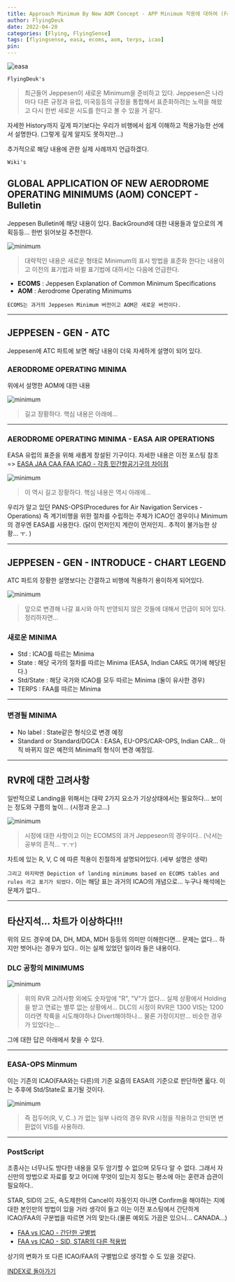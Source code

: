 ```yaml
---
title: Approach Minimum By New AOM Concept - APP Minimum 적용에 대하여 (Feat AOM, ECOMS, EASA, TERPS, ICAO...)
author: FlyingDeuk
date: 2022-04-20
categories: [Flying, FlyingSense]
tags: [flyingsense, easa, ecoms, aom, terps, icao]
pin:
---
```


![easa](/img/flying/sense/easa8.jpg)

`FlyingDeuk's`
> 최근들어 Jeppesen이 새로운 Minimum을 준비하고 있다. Jeppesen은 나라마다 다른 규정과 유럽, 미국등등의 규정을 통합해서 표준화하려는 노력을 해왔고 다시 한번 새로운 시도를 한다고 볼 수 있을 거 같다.

자세한 History까지 깊게 파기보다는 우리가 비행에서 쉽게 이해하고 적용가능한 선에서 설명한다. (그렇게 깊게 알지도 못하지만...)

추가적으로 해당 내용에 관한 실제 사례까지 언급하겠다.

`Wiki's`
>

## GLOBAL APPLICATION OF NEW AERODROME OPERATING MINIMUMS (AOM) CONCEPT - Bulletin
Jeppesen Bulletin에 해당 내용이 있다. BackGround에 대한 내용들과 앞으로의 계획등등... 한번 읽어보길 추천한다.

![minimum](/img/flying/sense/minimum1.jpg)

> 대략적인 내용은 새로운 형태로 Minimum의 표시 방법을 표준화 한다는 내용이고 이전의 표기법과 바뀔 표기법에 대하서는 다음에 언급한다.

- **ECOMS** : Jeppesen Explanation of Common Minimum Specifications
- **AOM** : Aerodrome Operating Minimums

`ECOMS는 과거의 Jeppesen Minimum 버전이고 AOM은 새로운 버전이다.`

-----------

## JEPPESEN - GEN - ATC
Jeppesen에 ATC 파트에 보면 해당 내용이 더욱 자세하게 설명이 되어 있다.

### AERODROME OPERATING MINIMA
위에서 설명한 AOM에 대한 내용

![minimum](/img/flying/sense/minimum2.jpg)
> 길고 장황하다. 핵심 내용은 아래에...

-------------

### AERODROME OPERATING MINIMA - EASA AIR OPERATIONS
EASA 유럽의 표준을 위해 새롭게 창설된 기구이다. 자세한 내용은 이전 포스팅 참조 => [EASA JAA CAA FAA ICAO - 각종 민간항공기구의 차이점](/posts/easa/)

![minimum](/img/flying/sense/minimum4.jpg)
> 이 역시 길고 장황하다. 핵심 내용은 역시 아래에...

우리가 알고 있던 PANS-OPS(Procedures for Air Navigation Services - Operations) 즉 계기비행을 위한 절차를 수립하는 주체가 ICAO인 경우이나 Minimum의 경우엔 EASA를 사용한다. (닭이 먼저인지 계란이 먼저인지.. 추적이 불가능한 상황... ㅜ. )

-------

## JEPPESEN - GEN - INTRODUCE - CHART LEGEND
ATC 파트의 장황한 설명보다는 간결하고 비행에 적용하기 용이하게 되어있다.

![minimum](/img/flying/sense/minimum6.jpg)
> 앞으로 변경해 나갈 표시와 아직 반영되지 않은 것들에 대해서 언급이 되어 있다. 정리하자면...

### 새로운 MINIMA
- Std : ICAO를 따르는 Minima
- State : 해당 국가의 절차를 따르는 Minima (EASA, Indian CAR도 여기에 해당된다.)
- Std/State : 해당 국가와 ICAO를 모두 따르는 Minima (둘이 유사한 경우)
- TERPS : FAA를 따르는 Minima

----

### 변경될 MINIMA
- No label : State같은 형식으로 변경 예정
- Standard or Standard/DGCA : EASA, EU-OPS/CAR-OPS, Indian CAR... 아직 바뀌지 않은 예전의 Minima의 형식이 변경 예정임.

----

## RVR에 대한 고려사항
일반적으로 Landing을 위해서는 대략 2가지 요소가 기상상태에서는 필요하다... 보이는 정도와  구름의 높이... (시정과 운고...)

![minimum](/img/flying/sense/minimum7.jpg)
> 시정에 대한 사항이고 이는 ECOMS의 과거 Jeppeseon의 경우이다.. (낙서는 공부의 흔적... ㅜ.ㅜ)

차트에 있는 R, V, C 에 따른 적용이 친절하게 설명되어있다. (세부 설명은 생략)

`그리고 마지막엔 Depiction of landing minimums based on ECOMS tables and rules 라고 표기가 되었다.` 이는 해당 표는 과거의 ICAO의 개념으로... 누구나 해석에는 문제가 없다..

----------

## 타산지석... 차트가 이상하다!!!
위의 모드 경우에 DA, DH, MDA, MDH 등등의 의미만 이해한다면... 문제는 없다... 하지만 벗어나는 경우가 있다.. 이는 실제 있었던 일이라 들은 내용이다.

### DLC 공항의 MINIMUMS

![minimum](/img/flying/sense/minimum3.jpg)

> 위의 RVR 고려사항 외에도 숫자앞에 "R", "V"가 없다... 실제 상황에서 Holding을 받고 연료는 별루 없는 상황에서... DLC의 시정이 RVR은 1300 VIS는 1200이라면 착륙을 시도해야하나 Divert해야하나... 물론 가정이지만... 비슷한 경우가 있었다는...

그에 대한 답은 아래에서 찾을 수 있다.

-------

### EASA-OPS Minmum
이는 기존의 ICAO(FAA와는 다른)의 기준 요즘의 EASA의 기준으로 판단하면 옯다. 이는 추후에 Std/State로 표기될 것이다.

![minimum](/img/flying/sense/minimum5.jpg)
> 즉 접두어(R, V, C..) 가 없는 일부 나라의 경우 RVR 시정을 적용하고 안되면 변환없이 VIS를 사용하라.

---------

### PostScript
조종사는 너무나도 방다한 내용을 모두 암기할 수 없으며 모두다 알 수 없다. 그래서 자신만의 방법으로 자료를 찾고 어디에 무엇이 있는지 정도는 평소에 아는 훈련과 습관이 필요하다..

STAR, SID의 고도, 속도제한의 Cancel이 자동인지 아니면 Confirm을 해야하는 지에 대한 본인만의 방법이 있을 거라 생각이 들고 이는 이전 포스팅에서 간단하게 ICAO/FAA의 구분법을 따르면 거의 맞는다.(물론 예외도 가끔은 있으니... CANADA...)

- [FAA vs ICAO - 간단한 구별법](/posts/FAA-ICAO-difference/)
- [FAA vs ICAO - SID, STAR의 다른 적용법](/posts/STAR-SID/)

상기의 변화가 또 다른 ICAO/FAA의 구별법으로 생각할 수 도 있을 것같다.


[INDEX로 돌아가기](/categories/flyingsense/)
